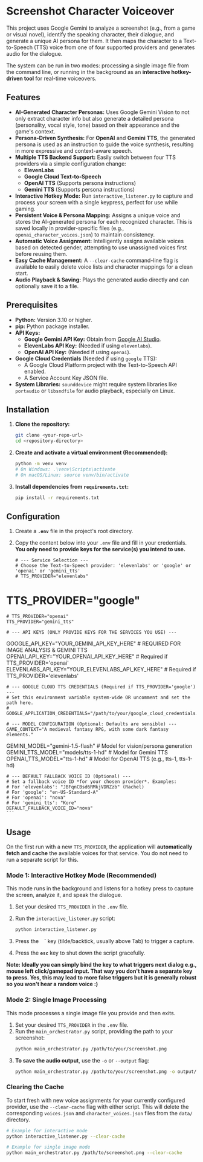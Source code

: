 # Screenshot Character Voiceover

This project uses Google Gemini to analyze a screenshot (e.g., from a game or visual novel), identify the speaking character, their dialogue, and generate a unique AI persona for them. It then maps the character to a Text-to-Speech (TTS) voice from one of four supported providers and generates audio for the dialogue.

The system can be run in two modes: processing a single image file from the command line, or running in the background as an **interactive hotkey-driven tool** for real-time voiceovers.

## Features

*   **AI-Generated Character Personas:** Uses Google Gemini Vision to not only extract character info but also generate a detailed persona (personality, vocal style, tone) based on their appearance and the game's context.
*   **Persona-Driven Synthesis:** For **OpenAI** and **Gemini TTS**, the generated persona is used as an instruction to guide the voice synthesis, resulting in more expressive and context-aware speech.
*   **Multiple TTS Backend Support:** Easily switch between four TTS providers via a simple configuration change:
    *   **ElevenLabs**
    *   **Google Cloud Text-to-Speech**
    *   **OpenAI TTS** (Supports persona instructions)
    *   **Gemini TTS** (Supports persona instructions)
*   **Interactive Hotkey Mode:** Run `interactive_listener.py` to capture and process your screen with a single keypress, perfect for use while gaming.
*   **Persistent Voice & Persona Mapping:** Assigns a unique voice and stores the AI-generated persona for each recognized character. This is saved locally in provider-specific files (e.g., `openai_character_voices.json`) to maintain consistency.
*   **Automatic Voice Assignment:** Intelligently assigns available voices based on detected gender, attempting to use unassigned voices first before reusing them.
*   **Easy Cache Management:** A `--clear-cache` command-line flag is available to easily delete voice lists and character mappings for a clean start.
*   **Audio Playback & Saving:** Plays the generated audio directly and can optionally save it to a file.

## Prerequisites

*   **Python:** Version 3.10 or higher.
*   **pip:** Python package installer.
*   **API Keys:**
    *   **Google Gemini API Key:** Obtain from [Google AI Studio](https://aistudio.google.com/app/apikey).
    *   **ElevenLabs API Key:** (Needed if using `elevenlabs`).
    *   **OpenAI API Key:** (Needed if using `openai`).
*   **Google Cloud Credentials** (Needed if using `google` TTS):
    *   A Google Cloud Platform project with the Text-to-Speech API enabled.
    *   A Service Account Key JSON file.
*   **System Libraries:** `sounddevice` might require system libraries like `portaudio` or `libsndfile` for audio playback, especially on Linux.

## Installation

1.  **Clone the repository:**
    ```bash
    git clone <your-repo-url>
    cd <repository-directory>
    ```

2.  **Create and activate a virtual environment (Recommended):**
    ```bash
    python -m venv venv
    # On Windows: .\venv\Scripts\activate
    # On macOS/Linux: source venv/bin/activate
    ```

3.  **Install dependencies from `requirements.txt`:**
    ```bash
    pip install -r requirements.txt
    ```

## Configuration

1.  Create a **`.env`** file in the project's root directory.
2.  Copy the content below into your `.env` file and fill in your credentials. **You only need to provide keys for the service(s) you intend to use.**

    ```dotenv
    # --- Service Selection ---
    # Choose the Text-to-Speech provider: 'elevenlabs' or 'google' or 'openai' or 'gemini_tts'
    # TTS_PROVIDER="elevenlabs"
# TTS_PROVIDER="google"
    # TTS_PROVIDER="openai"
    TTS_PROVIDER="gemini_tts"
    
    # --- API KEYS (ONLY PROVIDE KEYS FOR THE SERVICES YOU USE) ---
GOOGLE_API_KEY="YOUR_GEMINI_API_KEY_HERE" # REQUIRED FOR IMAGE ANALYSIS & GEMINI TTS
    OPENAI_API_KEY="YOUR_OPENAI_API_KEY_HERE" # Required if TTS_PROVIDER='openai'
    ELEVENLABS_API_KEY="YOUR_ELEVENLABS_API_KEY_HERE" # Required if TTS_PROVIDER='elevenlabs'
    
    # --- GOOGLE CLOUD TTS CREDENTIALS (Required if TTS_PROVIDER='google') ---
    # Set this environment variable system-wide OR uncomment and set the path here.
    # GOOGLE_APPLICATION_CREDENTIALS="/path/to/your/google_cloud_credentials.json"
    
    # --- MODEL CONFIGURATION (Optional: Defaults are sensible) ---
    GAME_CONTEXT="A medieval fantasy RPG, with some dark fantasy elements."
GEMINI_MODEL="gemini-1.5-flash" # Model for vision/persona generation
    GEMINI_TTS_MODEL="models/tts-1-hd" # Model for Gemini TTS
    OPENAI_TTS_MODEL="tts-1-hd" # Model for OpenAI TTS (e.g., tts-1, tts-1-hd)
    
    # --- DEFAULT FALLBACK VOICE ID (Optional) ---
    # Set a fallback voice ID *for your chosen provider*. Examples:
    # For 'elevenlabs': "JBFqnCBsd6RMkjVDRZzb" (Rachel)
    # For 'google': "en-US-Standard-A"
    # For 'openai': "nova"
    # For 'gemini_tts': "Kore"
    DEFAULT_FALLBACK_VOICE_ID="nova"
    ```

## Usage

On the first run with a new `TTS_PROVIDER`, the application will **automatically fetch and cache** the available voices for that service. You do not need to run a separate script for this.

### Mode 1: Interactive Hotkey Mode (Recommended)

This mode runs in the background and listens for a hotkey press to capture the screen, analyze it, and speak the dialogue.

1. Set your desired `TTS_PROVIDER` in the `.env` file.

2.  Run the `interactive_listener.py` script:
    ```bash
    python interactive_listener.py
    ```
    
3. Press the **` ` `** key (tilde/backtick, usually above Tab) to trigger a capture.

4.  Press the **`esc`** key to shut down the script gracefully.

**Note: Ideally you can simply bind the key to what triggers next dialog e.g., mouse left click/gamepad input. That way you don't have a separate key to press. Yes, this may lead to more false triggers but it is generally robust so you won't hear a random voice :)** 

### Mode 2: Single Image Processing

This mode processes a single image file you provide and then exits.

1.  Set your desired `TTS_PROVIDER` in the `.env` file.
2.  Run the `main_orchestrator.py` script, providing the path to your screenshot:
    ```bash
    python main_orchestrator.py /path/to/your/screenshot.png
    ```
3.  **To save the audio output**, use the `-o` or `--output` flag:
    ```bash
    python main_orchestrator.py /path/to/your/screenshot.png -o output/dialogue.mp3
    ```

### Clearing the Cache

To start fresh with new voice assignments for your currently configured provider, use the `--clear-cache` flag with either script. This will delete the corresponding `voices.json` and `character_voices.json` files from the `data/` directory.

```bash
# Example for interactive mode
python interactive_listener.py --clear-cache

# Example for single image mode
python main_orchestrator.py /path/to/screenshot.png --clear-cache
```